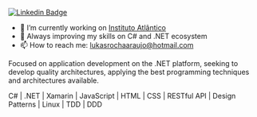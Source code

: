[![Linkedin Badge](https://img.shields.io/badge/-LinkedIn-blue?style=flat-square&logo=Linkedin&logoColor=white&link=https://www.linkedin.com/in/lukasrochaaraujo/)](https://www.linkedin.com/in/lukasrochaaraujo/)

- 🔭 I’m currently working on [Instituto Atlântico](https://www.atlantico.com.br/)
- 🌱 Always improving my skills on C# and .NET ecosystem
- 📫 How to reach me: lukasrochaaraujo@hotmail.com

Focused on application development on the .NET platform, seeking to develop quality architectures, applying the best programming techniques and architectures available.

C# | .NET | Xamarin | JavaScript | HTML | CSS | RESTful API | Design Patterns | Linux | TDD | DDD
